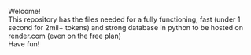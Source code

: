 Welcome! <br>
This repository has the files needed for a fully functioning, fast (under 1 second for 2mil+ tokens) and strong database in python to be hosted on render.com (even on the free plan)
<br>Have fun!
